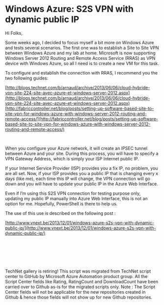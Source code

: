 ﻿Windows Azure: S2S VPN with dynamic public IP
=============================================

            

Hi Folks,


Some weeks ago, I decided to focus myself a bit more on Windows Azure and tests several scenarios. The first one was to establish a Site to Site VPN between Windows Azure and my lab at home.
Microsoft is now supporting Windows Server 2012 Routing and Remote Access Service (RRAS) as VPN device with Windows Azure, so all I need is to create a new VM for this task.


To configure and establish the connection with RRAS, I recommend you the two following guides:


[http://blogs.technet.com/b/arnaud/archive/2013/06/06/cloud-hybride-vpn-site-224-site-avec-azure-et-windows-server-2012.aspx](http://blogs.technet.com/b/arnaud/archive/2013/06/06/cloud-hybride-vpn-site-224-site-avec-azure-et-windows-server-2012.aspx)
[http://fabriccontroller.net/blog/posts/setting-up-software-based-site-to-site-vpn-for-windows-azure-with-windows-server-2012-routing-and-remote-access/](http://fabriccontroller.net/blog/posts/setting-up-software-based-site-to-site-vpn-for-windows-azure-with-windows-server-2012-routing-and-remote-access/)


 


When you configure your Azure network, it will create an IPSEC tunnel between Azure and your site. During this process, you will have to specify a VPN Gateway Address, which is simply your ISP Internet public IP.


If your Internet Service Provider (ISP) provides you a fix IP, no problem, you are all set. Now, if your ISP provides you a public IP that is changing every x days (like me), each time this IP will change, the VPN connection will go down and you will have
 to update your public IP in the Azure Web Interface.


Even if I’m using this S2S VPN connection for testing purpose only, updating my public IP manually into Azure Web Interface, this is not an option for me. Hopefully, PowerShell is there to help us.


The use of this use is described on the following post :


[http://www.vnext.be/2013/12/01/windows-azure-s2s-vpn-with-dynamic-public-ip/](http://www.vnext.be/2013/12/01/windows-azure-s2s-vpn-with-dynamic-public-ip/)


 


 

 

        
    
TechNet gallery is retiring! This script was migrated from TechNet script center to GitHub by Microsoft Azure Automation product group. All the Script Center fields like Rating, RatingCount and DownloadCount have been carried over to Github as-is for the migrated scripts only. Note : The Script Center fields will not be applicable for the new repositories created in Github & hence those fields will not show up for new Github repositories.

